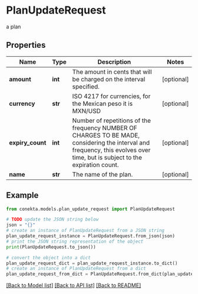 # PlanUpdateRequest

a plan

## Properties

Name | Type | Description | Notes
------------ | ------------- | ------------- | -------------
**amount** | **int** | The amount in cents that will be charged on the interval specified. | [optional] 
**currency** | **str** | ISO 4217 for currencies, for the Mexican peso it is MXN/USD | [optional] 
**expiry_count** | **int** | Number of repetitions of the frequency NUMBER OF CHARGES TO BE MADE, considering the interval and frequency, this evolves over time, but is subject to the expiration count. | [optional] 
**name** | **str** | The name of the plan. | [optional] 

## Example

```python
from conekta.models.plan_update_request import PlanUpdateRequest

# TODO update the JSON string below
json = "{}"
# create an instance of PlanUpdateRequest from a JSON string
plan_update_request_instance = PlanUpdateRequest.from_json(json)
# print the JSON string representation of the object
print(PlanUpdateRequest.to_json())

# convert the object into a dict
plan_update_request_dict = plan_update_request_instance.to_dict()
# create an instance of PlanUpdateRequest from a dict
plan_update_request_from_dict = PlanUpdateRequest.from_dict(plan_update_request_dict)
```
[[Back to Model list]](../README.md#documentation-for-models) [[Back to API list]](../README.md#documentation-for-api-endpoints) [[Back to README]](../README.md)


